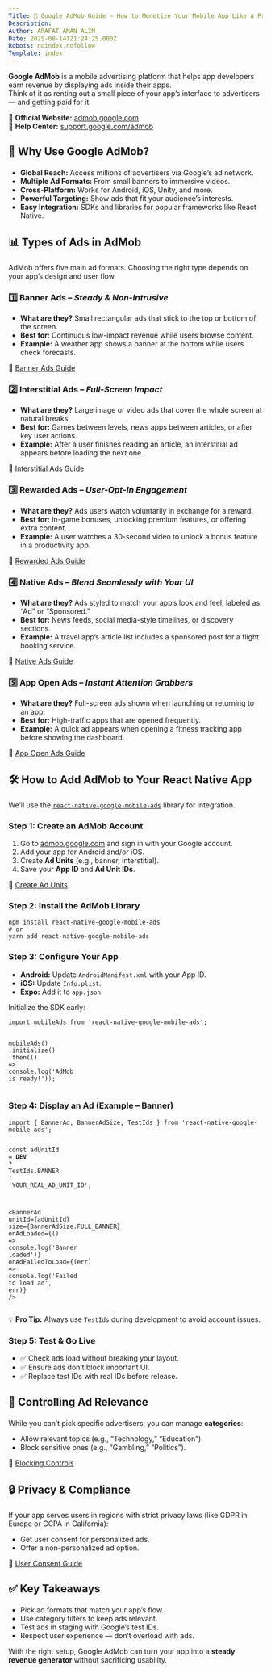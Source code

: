 ```yaml
---
Title: 🚀 Google AdMob Guide – How to Monetize Your Mobile App Like a Pro
Description: 
Author: ARAFAT AMAN ALIM
Date: 2025-08-14T21:24:25.000Z
Robots: noindex,nofollow
Template: index
---
```

<p><strong>Google AdMob</strong> is a mobile advertising platform that helps app developers earn revenue by displaying ads inside their apps.<br>
Think of it as renting out a small piece of your app’s interface to advertisers — and getting paid for it.</p>

<p>🔗 <strong>Official Website:</strong> <a href="https://admob.google.com" rel="noopener noreferrer">admob.google.com</a><br>
🔗 <strong>Help Center:</strong> <a href="https://support.google.com/admob" rel="noopener noreferrer">support.google.com/admob</a></p>


<h2>
  
  
  🚀 Why Use Google AdMob?
</h2>

<ul>
<li>
<strong>Global Reach:</strong> Access millions of advertisers via Google’s ad network.</li>
<li>
<strong>Multiple Ad Formats:</strong> From small banners to immersive videos.</li>
<li>
<strong>Cross-Platform:</strong> Works for Android, iOS, Unity, and more.</li>
<li>
<strong>Powerful Targeting:</strong> Show ads that fit your audience’s interests.</li>
<li>
<strong>Easy Integration:</strong> SDKs and libraries for popular frameworks like React Native.</li>
</ul>


<h2>
  
  
  📊 Types of Ads in AdMob
</h2>

<p>AdMob offers five main ad formats. Choosing the right type depends on your app’s design and user flow.</p>


<h3>
  
  
  1️⃣ Banner Ads – <em>Steady &amp; Non-Intrusive</em>
</h3>

<ul>
<li>
<strong>What are they?</strong> Small rectangular ads that stick to the top or bottom of the screen.</li>
<li>
<strong>Best for:</strong> Continuous low-impact revenue while users browse content.</li>
<li>
<strong>Example:</strong> A weather app shows a banner at the bottom while users check forecasts.</li>
</ul>

<p>🔗 <a href="https://developers.google.com/admob/android/banner" rel="noopener noreferrer">Banner Ads Guide</a></p>


<h3>
  
  
  2️⃣ Interstitial Ads – <em>Full-Screen Impact</em>
</h3>

<ul>
<li>
<strong>What are they?</strong> Large image or video ads that cover the whole screen at natural breaks.</li>
<li>
<strong>Best for:</strong> Games between levels, news apps between articles, or after key user actions.</li>
<li>
<strong>Example:</strong> After a user finishes reading an article, an interstitial ad appears before loading the next one.</li>
</ul>

<p>🔗 <a href="https://developers.google.com/admob/android/interstitial" rel="noopener noreferrer">Interstitial Ads Guide</a></p>


<h3>
  
  
  3️⃣ Rewarded Ads – <em>User-Opt-In Engagement</em>
</h3>

<ul>
<li>
<strong>What are they?</strong> Ads users watch voluntarily in exchange for a reward.</li>
<li>
<strong>Best for:</strong> In-game bonuses, unlocking premium features, or offering extra content.</li>
<li>
<strong>Example:</strong> A user watches a 30-second video to unlock a bonus feature in a productivity app.</li>
</ul>

<p>🔗 <a href="https://developers.google.com/admob/android/rewarded" rel="noopener noreferrer">Rewarded Ads Guide</a></p>


<h3>
  
  
  4️⃣ Native Ads – <em>Blend Seamlessly with Your UI</em>
</h3>

<ul>
<li>
<strong>What are they?</strong> Ads styled to match your app’s look and feel, labeled as “Ad” or “Sponsored.”</li>
<li>
<strong>Best for:</strong> News feeds, social media-style timelines, or discovery sections.</li>
<li>
<strong>Example:</strong> A travel app’s article list includes a sponsored post for a flight booking service.</li>
</ul>

<p>🔗 <a href="https://developers.google.com/admob/android/native" rel="noopener noreferrer">Native Ads Guide</a></p>


<h3>
  
  
  5️⃣ App Open Ads – <em>Instant Attention Grabbers</em>
</h3>

<ul>
<li>
<strong>What are they?</strong> Full-screen ads shown when launching or returning to an app.</li>
<li>
<strong>Best for:</strong> High-traffic apps that are opened frequently.</li>
<li>
<strong>Example:</strong> A quick ad appears when opening a fitness tracking app before showing the dashboard.</li>
</ul>

<p>🔗 <a href="https://developers.google.com/admob/android/app-open" rel="noopener noreferrer">App Open Ads Guide</a></p>


<h2>
  
  
  🛠 How to Add AdMob to Your React Native App
</h2>

<p>We’ll use the <a href="https://invertase.io/oss/react-native-google-mobile-ads" rel="noopener noreferrer"><code>react-native-google-mobile-ads</code></a> library for integration.</p>


<h3>
  
  
  Step 1: Create an AdMob Account
</h3>

<ol>
<li>Go to <a href="https://admob.google.com" rel="noopener noreferrer">admob.google.com</a> and sign in with your Google account.</li>
<li>Add your app for Android and/or iOS.</li>
<li>Create <strong>Ad Units</strong> (e.g., banner, interstitial).</li>
<li>Save your <strong>App ID</strong> and <strong>Ad Unit IDs</strong>.</li>
</ol>

<p>🔗 <a href="https://support.google.com/admob/answer/6232340" rel="noopener noreferrer">Create Ad Units</a></p>


<h3>
  
  
  Step 2: Install the AdMob Library
</h3>


<div class="highlight js-code-highlight">
<pre class="highlight shell"><code>npm <span class="nb">install </span>react-native-google-mobile-ads
<span class="c"># or</span>
yarn add react-native-google-mobile-ads
</code></pre>

</div>



<h3>
  
  
  Step 3: Configure Your App
</h3>

<ul>
<li>
<strong>Android:</strong> Update <code>AndroidManifest.xml</code> with your App ID.</li>
<li>
<strong>iOS:</strong> Update <code>Info.plist</code>.</li>
<li>
<strong>Expo:</strong> Add it to <code>app.json</code>.</li>
</ul>

<p>Initialize the SDK early:<br>
</p>

<div class="highlight js-code-highlight">
<pre class="highlight javascript"><code><span class="k">import</span> <span class="nx">mobileAds</span> <span class="k">from</span> <span class="dl">'</span><span class="s1">react-native-google-mobile-ads</span><span class="dl">'</span><span class="p">;</span>

<span class="nf">mobileAds</span><span class="p">()</span>
  <span class="p">.</span><span class="nf">initialize</span><span class="p">()</span>
  <span class="p">.</span><span class="nf">then</span><span class="p">(()</span> <span class="o">=&gt;</span> <span class="nx">console</span><span class="p">.</span><span class="nf">log</span><span class="p">(</span><span class="dl">'</span><span class="s1">AdMob is ready!</span><span class="dl">'</span><span class="p">));</span>
</code></pre>

</div>






<h3>
  
  
  Step 4: Display an Ad (Example – Banner)
</h3>



<div class="highlight js-code-highlight">
<pre class="highlight javascript"><code><span class="k">import</span> <span class="p">{</span> <span class="nx">BannerAd</span><span class="p">,</span> <span class="nx">BannerAdSize</span><span class="p">,</span> <span class="nx">TestIds</span> <span class="p">}</span> <span class="k">from</span> <span class="dl">'</span><span class="s1">react-native-google-mobile-ads</span><span class="dl">'</span><span class="p">;</span>

<span class="kd">const</span> <span class="nx">adUnitId</span> <span class="o">=</span> <span class="nx">__DEV__</span> <span class="p">?</span> <span class="nx">TestIds</span><span class="p">.</span><span class="nx">BANNER</span> <span class="p">:</span> <span class="dl">'</span><span class="s1">YOUR_REAL_AD_UNIT_ID</span><span class="dl">'</span><span class="p">;</span>

<span class="o">&lt;</span><span class="nx">BannerAd</span>
  <span class="nx">unitId</span><span class="o">=</span><span class="p">{</span><span class="nx">adUnitId</span><span class="p">}</span>
  <span class="nx">size</span><span class="o">=</span><span class="p">{</span><span class="nx">BannerAdSize</span><span class="p">.</span><span class="nx">FULL_BANNER</span><span class="p">}</span>
  <span class="nx">onAdLoaded</span><span class="o">=</span><span class="p">{()</span> <span class="o">=&gt;</span> <span class="nx">console</span><span class="p">.</span><span class="nf">log</span><span class="p">(</span><span class="dl">'</span><span class="s1">Banner loaded</span><span class="dl">'</span><span class="p">)}</span>
  <span class="nx">onAdFailedToLoad</span><span class="o">=</span><span class="p">{(</span><span class="nx">err</span><span class="p">)</span> <span class="o">=&gt;</span> <span class="nx">console</span><span class="p">.</span><span class="nf">log</span><span class="p">(</span><span class="dl">'</span><span class="s1">Failed to load ad</span><span class="dl">'</span><span class="p">,</span> <span class="nx">err</span><span class="p">)}</span>
<span class="sr">/</span><span class="err">&gt;
</span></code></pre>

</div>



<p>💡 <strong>Pro Tip:</strong> Always use <code>TestIds</code> during development to avoid account issues.</p>




<h3>
  
  
  Step 5: Test &amp; Go Live
</h3>

<ul>
<li>✅ Check ads load without breaking your layout.</li>
<li>✅ Ensure ads don’t block important UI.</li>
<li>✅ Replace test IDs with real IDs before release.</li>
</ul>




<h2>
  
  
  🎯 Controlling Ad Relevance
</h2>

<p>While you can’t pick specific advertisers, you can manage <strong>categories</strong>:</p>

<ul>
<li>Allow relevant topics (e.g., “Technology,” “Education”).</li>
<li>Block sensitive ones (e.g., “Gambling,” “Politics”).</li>
</ul>

<p>🔗 <a href="https://support.google.com/admob/answer/7515643" rel="noopener noreferrer">Blocking Controls</a></p>




<h2>
  
  
  🔒 Privacy &amp; Compliance
</h2>

<p>If your app serves users in regions with strict privacy laws (like GDPR in Europe or CCPA in California):</p>

<ul>
<li>Get user consent for personalized ads.</li>
<li>Offer a non-personalized ad option.</li>
</ul>

<p>🔗 <a href="https://support.google.com/admob/answer/10164469" rel="noopener noreferrer">User Consent Guide</a></p>




<h2>
  
  
  ✅ Key Takeaways
</h2>

<ul>
<li>Pick ad formats that match your app’s flow.</li>
<li>Use category filters to keep ads relevant.</li>
<li>Test ads in staging with Google’s test IDs.</li>
<li>Respect user experience — don’t overload with ads.</li>
</ul>

<p>With the right setup, Google AdMob can turn your app into a <strong>steady revenue generator</strong> without sacrificing usability.</p>

